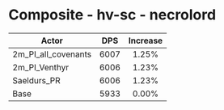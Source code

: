 # Composite - hv-sc - necrolord
| Actor | DPS | Increase |
|---|:---:|:---:|
|2m_PI_all_covenants|6007|1.25%|
|2m_PI_Venthyr|6006|1.23%|
|Saeldurs_PR|6006|1.23%|
|Base|5933|0.00%|
